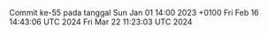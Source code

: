 Commit ke-55 pada tanggal Sun Jan 01 14:00 2023 +0100
Fri Feb 16 14:43:06 UTC 2024
Fri Mar 22 11:23:03 UTC 2024
